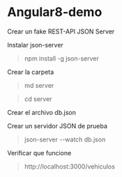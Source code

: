 # Angular8-demo

Crear un fake REST-API JSON Server

Instalar json-server

>npm install -g json-server

Crear la carpeta

> md server

> cd server

Crear el archivo db.json

Crear un servidor JSON de prueba

>json-server --watch db.json

Verificar que funcione

>http://localhost:3000/vehiculos

